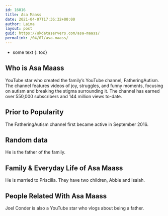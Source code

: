 ```yaml
---
id: 16016
title: Asa Maass
date: 2021-04-07T17:36:32+00:00
author: Laima
layout: post
guid: https://ukdataservers.com/asa-maass/
permalink: /04/07/asa-maass/
---
```


* some text
{: toc}


## Who is Asa Maass
                  
                  
                  
YouTube star who created the family&#8217;s YouTube channel, FatheringAutism. The channel features videos of joy, struggles, and funny moments, focusing on autism and breaking the stigma surrounding it. The channel has earned over 550,000 subscribers and 144 million views to-date.
                  
              
            
              
            
                
                
                
## Prior to Popularity
                  
                  
                  
The FatheringAutism channel first became active in September 2016. 
                  
              
            
              
            
                
                
                
## Random data
                  
                  
                  
He is the father of the family. 
                  
              
            
              
            
                
                
                
## Family & Everyday Life of Asa Maass
                  
                  
                  
He is married to Priscilla. They have two children, Abbie and Isaiah. 
                  
              
            
              
            
                
                
                
## People Related With Asa Maass
                  
                  
                  
Joel Conder is also a YouTube star who vlogs about being a father. 
                  
              
            
              
            
                
              
            
              
              
            
            
              
            
          
          
          